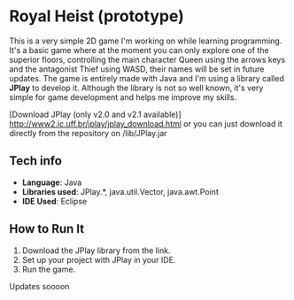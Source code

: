# Royal Heist (prototype)

This is a very simple 2D game I'm working on while learning programming. It's a basic game where
at the moment you can only explore one of the superior floors, controlling the main character Queen
using the arrows keys and the antagonist Thief using WASD, their names will be set in future updates.
The game is entirely made with Java and I'm using a library called **JPlay** to develop it. 
Although the library is not so well known, it's very simple for game development and helps me improve my skills.

[Download JPlay (only v2.0 and v2.1 available)] http://www2.ic.uff.br/jplay/jplay_download.html or you can just download
it directly from the repository on /lib/JPlay.jar

## Tech info
- **Language**: Java
- **Libraries used**: JPlay.*, java.util.Vector, java.awt.Point
- **IDE Used**: Eclipse

## How to Run It
1. Download the JPlay library from the link.
2. Set up your project with JPlay in your IDE.
3. Run the game.

Updates soooon
